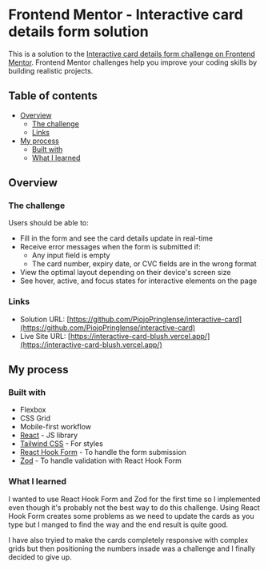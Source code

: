 # Frontend Mentor - Interactive card details form solution

This is a solution to the [Interactive card details form challenge on Frontend Mentor](https://www.frontendmentor.io/challenges/interactive-card-details-form-XpS8cKZDWw). Frontend Mentor challenges help you improve your coding skills by building realistic projects.

## Table of contents

-  [Overview](#overview)
   -  [The challenge](#the-challenge)
   -  [Links](#links)
-  [My process](#my-process)
   -  [Built with](#built-with)
   -  [What I learned](#what-i-learned)

## Overview

### The challenge

Users should be able to:

-  Fill in the form and see the card details update in real-time
-  Receive error messages when the form is submitted if:
   -  Any input field is empty
   -  The card number, expiry date, or CVC fields are in the wrong format
-  View the optimal layout depending on their device's screen size
-  See hover, active, and focus states for interactive elements on the page

### Links

-  Solution URL: [https://github.com/PiojoPringlense/interactive-card](https://github.com/PiojoPringlense/interactive-card)
-  Live Site URL: [https://interactive-card-blush.vercel.app/](https://interactive-card-blush.vercel.app/)

## My process

### Built with

-  Flexbox
-  CSS Grid
-  Mobile-first workflow
-  [React](https://reactjs.org/) - JS library
-  [Tailwind CSS](https://tailwindcss.com/) - For styles
-  [React Hook Form](https://react-hook-form.com/) - To handle the form submission
-  [Zod](https://zod.dev/) - To handle validation with React Hook Form

### What I learned

I wanted to use React Hook Form and Zod for the first time so I implemented even though it's probably not the best way to do this challenge.
Using React Hook Form creates some problems as we need to update the cards as you type but I manged to find the way and the end result is quite good.

I have also tryied to make the cards completely responsive with complex grids but then positioning the numbers insade was a challenge and I finally decided to give up.
